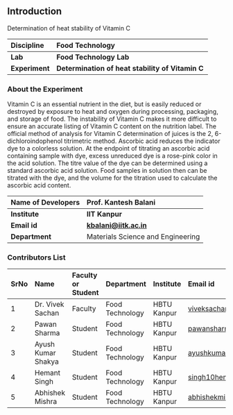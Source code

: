 ## Introduction

Determination of heat stability of Vitamin C 

<b>Discipline | <b>Food Technology
:--|:--|
<b> Lab | <b> Food Technology Lab
<b> Experiment|     <b> Determination of heat stability of Vitamin C 

### About the Experiment 

Vitamin C is an essential nutrient in the diet, but is easily reduced or destroyed by exposure to heat and oxygen during processing, packaging, and storage of food. The instability of Vitamin C makes it more difficult to ensure an accurate listing of Vitamin C content on the nutrition label. The official method of analysis for Vitamin C determination of juices is the 2, 6-dichloroindophenol titrimetric method. Ascorbic acid reduces the indicator dye to a colorless solution. At the endpoint of titrating an ascorbic acid containing sample with dye, excess unreduced dye is a rose-pink color in the acid solution. The titre value of the dye can be determined using a standard ascorbic acid solution. Food samples in solution then can be titrated with the dye, and the volume for the titration used to calculate the ascorbic acid content. 

<b>Name of Developers | <b> Prof. Kantesh Balani
:--|:--|
<b> Institute | <b>  IIT Kanpur
<b> Email id|     <b>  kbalani@iitk.ac.in
<b> Department |  Materials Science and Engineering

### Contributors List

SrNo | Name | Faculty or Student | Department| Institute | Email id
:--|:--|:--|:--|:--|:--|
1 | Dr. Vivek Sachan | Faculty | Food Technology | HBTU Kanpur | viveksachan99@gmail.com
2 | Pawan Sharma | Student | Food Technology | HBTU Kanpur | pawansharmampec@gmail.com
3 | Ayush Kumar Shakya  | Student | Food Technology | HBTU Kanpur | ayushkumar121@outlook.com
4 | Hemant Singh | Student | Food Technology | HBTU Kanpur | singh10hemant99@gmail.com
5 | Abhishek Mishra | Student | Food Technology | HBTU Kanpur | abhishekmishraoff73@gmail.com
